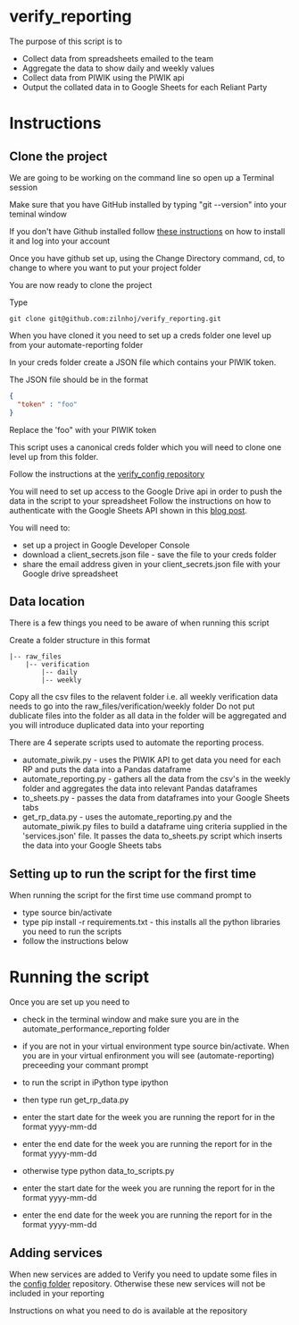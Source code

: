 # verify_reporting

The purpose of this script is to

- Collect data from spreadsheets emailed to the team
- Aggregate the data to show daily and weekly values
- Collect data from PIWIK using the PIWIK api
- Output the collated data in to Google Sheets for each Reliant Party

# Instructions

## Clone the project

We are going to be working on the command line so open up a Terminal session 

Make sure that you have GitHub installed by typing "git --version" into your teminal window

If you don't have Github installed follow [these instructions](https://help.github.com/articles/set-up-git/) on how to install it and log into your account 

Once you have github set up, using the Change Directory command, cd, to change to where you want to put your project folder

You are now ready to clone the project

Type 
```
git clone git@github.com:zilnhoj/verify_reporting.git
```

When you have cloned it you need to set up a creds folder one level up from your automate-reporting folder

In your creds folder create a JSON file which contains your PIWIK token.

The JSON file should be in the format

```JSON
{
  "token" : "foo"
} 
```
Replace the 'foo" with your PIWIK token

This script uses a canonical creds folder which you will need to clone one level up from this folder.

Follow the instructions at the [verify_config repository](https://github.com/zilnhoj/verify_config_files) 

You will need to set up access to the Google Drive api in order to push the data in the script to your spreadsheet
Follow the instructions on how to authenticate with the Google Sheets API shown in this [blog post](http://pbpython.com/pandas-google-forms-part1.html).

You will need to:

- set up a project in Google Developer Console
- download a client_secrets.json file - save the file to your creds folder
- share the email address given in your client_secrets.json file with your Google drive spreadsheet


## Data location

There is a few things you need to be aware of when running this script

Create a folder structure in this format 
```
|-- raw_files
	|-- verification
		|-- daily
		|-- weekly
```

Copy all the csv files to the relavent folder i.e. all weekly verification data needs to go into the raw_files/verification/weekly folder
Do not put dublicate files into the folder as all data in the folder will be aggregated and you will introduce duplicated data into your reporting

There are 4 seperate scripts used to automate the reporting process.

- automate_piwik.py - uses the PIWIK API to get data you need for each RP and puts the data into a Pandas dataframe
- automate_reporting.py - gathers all the data from the csv's in the weekly folder and aggregates the data into relevant Pandas dataframes
- to_sheets.py - passes the data from dataframes into your Google Sheets tabs
- get_rp_data.py - uses the automate_reporting.py and the automate_piwik.py files to build a dataframe uing criteria supplied in the 'services.json' file.  It passes the data to_sheets.py script which inserts the data into your Google Sheets tabs

## Setting up to run the script for the first time


When running the script for the first time use command prompt to 

- type source bin/activate
- type pip install -r requirements.txt - this installs all the python libraries you need to run the scripts
- follow the instructions below


# Running the script

Once you are set up you need to 

- check in the terminal window and make sure you are in the automate_performance_reporting folder

- if you are not in your virtual environment type source bin/activate. When you are in your virtual enfironment you will see (automate-reporting) preceeding your commant prompt
- to run the script in iPython type ipython
- then type run get_rp_data.py
- enter the start date for the week you are running the report for in the format yyyy-mm-dd
- enter the end date for the week you are running the report for in the format yyyy-mm-dd
- otherwise type python data_to_scripts.py
- enter the start date for the week you are running the report for in the format yyyy-mm-dd
- enter the end date for the week you are running the report for in the format yyyy-mm-dd

## Adding services 

When new services are added to Verify you need to update some files in the [config folder](https://github.com/zilnhoj/verify_config_files) repository.  Otherwise these new services will not be included in your reporting

Instructions on what you need to do is available at the repository 


